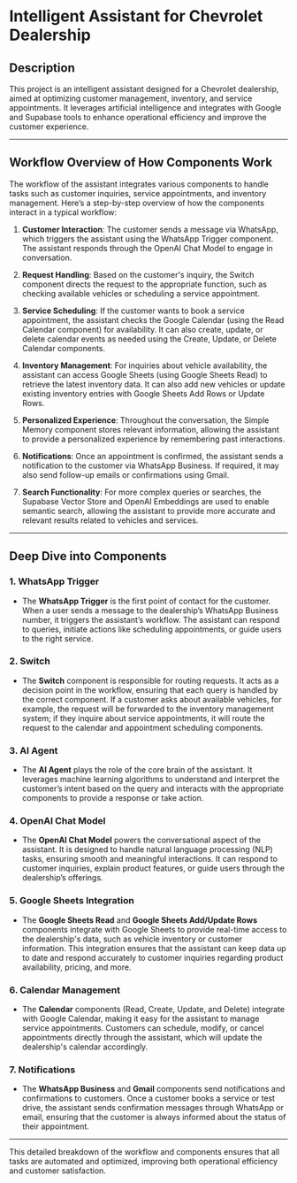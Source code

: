 # Intelligent Assistant for Chevrolet Dealership

## Description

This project is an intelligent assistant designed for a Chevrolet dealership, aimed at optimizing customer management, inventory, and service appointments. It leverages artificial intelligence and integrates with Google and Supabase tools to enhance operational efficiency and improve the customer experience.

---

## Workflow Overview of How Components Work

The workflow of the assistant integrates various components to handle tasks such as customer inquiries, service appointments, and inventory management. Here’s a step-by-step overview of how the components interact in a typical workflow:

1. **Customer Interaction**: The customer sends a message via WhatsApp, which triggers the assistant using the WhatsApp Trigger component. The assistant responds through the OpenAI Chat Model to engage in conversation.

2. **Request Handling**: Based on the customer's inquiry, the Switch component directs the request to the appropriate function, such as checking available vehicles or scheduling a service appointment.

3. **Service Scheduling**: If the customer wants to book a service appointment, the assistant checks the Google Calendar (using the Read Calendar component) for availability. It can also create, update, or delete calendar events as needed using the Create, Update, or Delete Calendar components.

4. **Inventory Management**: For inquiries about vehicle availability, the assistant can access Google Sheets (using Google Sheets Read) to retrieve the latest inventory data. It can also add new vehicles or update existing inventory entries with Google Sheets Add Rows or Update Rows.

5. **Personalized Experience**: Throughout the conversation, the Simple Memory component stores relevant information, allowing the assistant to provide a personalized experience by remembering past interactions.

6. **Notifications**: Once an appointment is confirmed, the assistant sends a notification to the customer via WhatsApp Business. If required, it may also send follow-up emails or confirmations using Gmail.

7. **Search Functionality**: For more complex queries or searches, the Supabase Vector Store and OpenAI Embeddings are used to enable semantic search, allowing the assistant to provide more accurate and relevant results related to vehicles and services.

---

## Deep Dive into Components

### 1. WhatsApp Trigger
- The **WhatsApp Trigger** is the first point of contact for the customer. When a user sends a message to the dealership’s WhatsApp Business number, it triggers the assistant’s workflow. The assistant can respond to queries, initiate actions like scheduling appointments, or guide users to the right service.

### 2. Switch
- The **Switch** component is responsible for routing requests. It acts as a decision point in the workflow, ensuring that each query is handled by the correct component. If a customer asks about available vehicles, for example, the request will be forwarded to the inventory management system; if they inquire about service appointments, it will route the request to the calendar and appointment scheduling components.

### 3. AI Agent
- The **AI Agent** plays the role of the core brain of the assistant. It leverages machine learning algorithms to understand and interpret the customer’s intent based on the query and interacts with the appropriate components to provide a response or take action.

### 4. OpenAI Chat Model
- The **OpenAI Chat Model** powers the conversational aspect of the assistant. It is designed to handle natural language processing (NLP) tasks, ensuring smooth and meaningful interactions. It can respond to customer inquiries, explain product features, or guide users through the dealership’s offerings.

### 5. Google Sheets Integration
- The **Google Sheets Read** and **Google Sheets Add/Update Rows** components integrate with Google Sheets to provide real-time access to the dealership's data, such as vehicle inventory or customer information. This integration ensures that the assistant can keep data up to date and respond accurately to customer inquiries regarding product availability, pricing, and more.

### 6. Calendar Management
- The **Calendar** components (Read, Create, Update, and Delete) integrate with Google Calendar, making it easy for the assistant to manage service appointments. Customers can schedule, modify, or cancel appointments directly through the assistant, which will update the dealership's calendar accordingly.

### 7. Notifications
- The **WhatsApp Business** and **Gmail** components send notifications and confirmations to customers. Once a customer books a service or test drive, the assistant sends confirmation messages through WhatsApp or email, ensuring that the customer is always informed about the status of their appointment.

---

This detailed breakdown of the workflow and components ensures that all tasks are automated and optimized, improving both operational efficiency and customer satisfaction.

